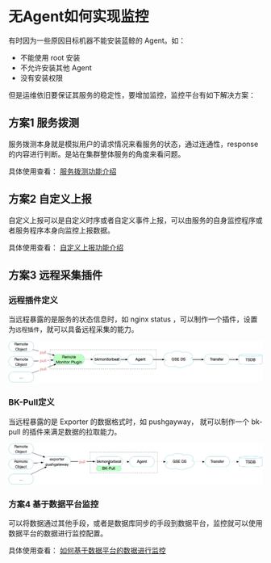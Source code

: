 # 无Agent如何实现监控

有时因为一些原因目标机器不能安装蓝鲸的 Agent。如：

* 不能使用 root 安装
* 不允许安装其他 Agent
* 没有安装权限

但是运维依旧要保证其服务的稳定性，要增加监控，监控平台有如下解决方案：

## 方案1 服务拨测

服务拨测本身就是模拟用户的请求情况来看服务的状态，通过连通性，response的内容进行判断。是站在集群整体服务的角度来看问题。 

具体使用查看： [服务拨测功能介绍](../functions/scene/dial.md)

## 方案2 自定义上报

自定义上报可以是自定义时序或者自定义事件上报，可以由服务的自身监控程序或者服务程序本身向监控上报数据。

具体使用查看： [自定义上报功能介绍](../functions/conf/custom-report.md)

## 方案3 远程采集插件

### 远程插件定义

当远程暴露的是服务的状态信息时，如 nginx status ，可以制作一个插件，设置为`远程插件`，就可以具备远程采集的能力。

![-w2020](media/15769100952860.jpg)

### BK-Pull定义

当远程暴露的是 Exporter 的数据格式时，如 pushgayway， 就可以制作一个 bk-pull 的插件来满足数据的拉取能力。

![-w2020](media/15769101086174.jpg)

### 方案4 基于数据平台监控

可以将数据通过其他手段，或者是数据库同步的手段到数据平台，监控就可以使用数据平台的数据进行监控配置。

具体使用查看： [如何基于数据平台的数据进行监控](bigdata_monitor.md)


